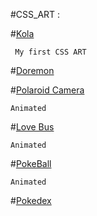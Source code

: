 #CSS_ART :

#[Kola](https://verreauxblack.github.io/CSS_Art/Kola/)

     My first CSS ART

#[Doremon](https://verreauxblack.github.io/CSS_Art/Doremon/)

#[Polaroid Camera](https://verreauxblack.github.io/CSS_Art/Polaroid/)
        
    Animated

#[Love Bus](https://verreauxblack.github.io/CSS_Art/love_bus/)
         
    Animated

#[PokeBall](https://verreauxblack.github.io/CSS_Art/pokeBall/)
    
    Animated

#[Pokedex](https://verreauxblack.github.io/CSS_Art/pokedex/)
